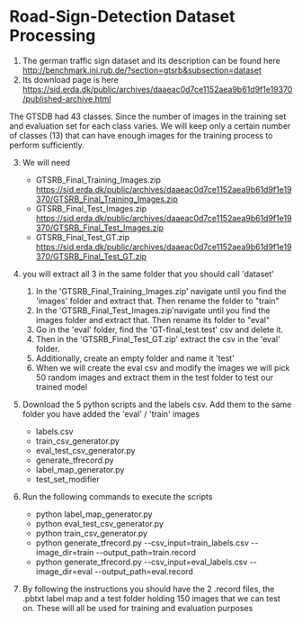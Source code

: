 # Road-Sign-Detection Dataset Processing

1) The german traffic sign dataset and its description can be found here http://benchmark.ini.rub.de/?section=gtsrb&subsection=dataset
2) Its download page is here https://sid.erda.dk/public/archives/daaeac0d7ce1152aea9b61d9f1e19370/published-archive.html

The GTSDB had 43 classes. Since the number of images in the training set and evaluation set for each class varies. We will keep only a certain number of
classes (13) that can have enough images for the training process to perform sufficiently.

3) We will need 
	- GTSRB_Final_Training_Images.zip https://sid.erda.dk/public/archives/daaeac0d7ce1152aea9b61d9f1e19370/GTSRB_Final_Training_Images.zip
	- GTSRB_Final_Test_Images.zip https://sid.erda.dk/public/archives/daaeac0d7ce1152aea9b61d9f1e19370/GTSRB_Final_Test_Images.zip
	- GTSRB_Final_Test_GT.zip https://sid.erda.dk/public/archives/daaeac0d7ce1152aea9b61d9f1e19370/GTSRB_Final_Test_GT.zip

4) you will extract all 3 in the same folder that you should call 'dataset'
	1) In the 'GTSRB_Final_Training_Images.zip' navigate until you find the 'images' folder and extract that. Then rename the folder to "train"
	2) In the 'GTSRB_Final_Test_Images.zip'navigate until you find the images folder and extract that. Then rename its folder to "eval"
	3) Go in the 'eval' folder, find the 'GT-final_test.test' csv and delete it.
	4) Then in the 'GTSRB_Final_Test_GT.zip' extract the csv in the 'eval' folder.
	5) Additionally, create an empty folder and name it 'test'
	6) When we will create the eval csv and modify the images we will pick 50 random images and extract them in the test folder to test our trained model

5) Download the 5 python scripts and the labels csv. Add them to the same folder you have added the 'eval' / 'train' images
	- labels.csv
	- train_csv_generator.py
	- eval_test_csv_generator.py
	- generate_tfrecord.py
	- label_map_generator.py
	- test_set_modifier

6) Run the following commands to execute the scripts
	- python label_map_generator.py
	- python eval_test_csv_generator.py
	- python train_csv_generator.py
	- python generate_tfrecord.py --csv_input=train_labels.csv --image_dir=train --output_path=train.record
	- python generate_tfrecord.py --csv_input=eval_labels.csv --image_dir=eval --output_path=eval.record

7) By following the instructions you should have the 2 .record files, the .pbtxt label map and a test folder holding 150 images that we can test on.
	These will all be used for training and evaluation purposes
